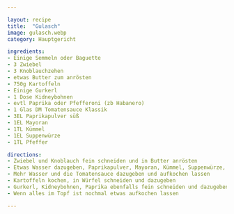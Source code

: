 ```yaml
---

layout: recipe
title:  "Gulasch"
image: gulasch.webp
category: Hauptgericht

ingredients:
- Einige Semmeln oder Baguette
- 3 Zwiebel
- 3 Knoblauchzehen
- etwas Butter zum anrösten
- 750g Kartoffeln
- Einige Gurkerl
- 1 Dose Kidneybohnen
- evtl Paprika oder Pfefferoni (zb Habanero)
- 1 Glas DM Tomatensauce Klassik
- 3EL Paprikapulver süß
- 1EL Mayoran
- 1TL Kümmel
- 1EL Suppenwürze
- 1TL Pfeffer

directions:
- Zwiebel und Knoblauch fein schneiden und in Butter anrösten
- Etwas Wasser dazugeben, Paprikapulver, Mayoran, Kümmel, Suppenwürze, Pfeffer dazugeben und aufkochen lassen
- Mehr Wasser und die Tomatensauce dazugeben und aufkochen lassen
- Kartoffeln kochen, in Würfel schneiden und dazugeben
- Gurkerl, Kidneybohnen, Paprika ebenfalls fein schneiden und dazugeben
- Wenn alles im Topf ist nochmal etwas aufkochen lassen

---
```

